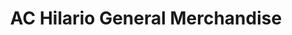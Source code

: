 ---
title: "AC Hilario General Merchandise"
url: /manila/ac-hilario-general-merchandise/
shop: hardware
---